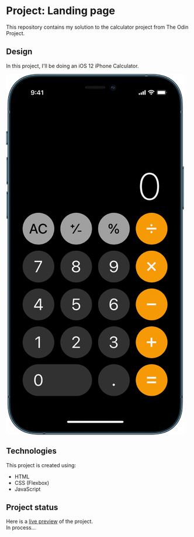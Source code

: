 # Project: Landing page
This repository contains my solution to the calculator project from The Odin Project.

## Design
In this project, I'll be doing an iOS 12 iPhone Calculator.

![iOS Calculator](assets/design.png)

## Technologies
This project is created using:
* HTML
* CSS (Flexbox)
* JavaScript

## Project status
Here is a [live preview](https://erasmorojastech.github.io/iOS-calculator/) of the project.  
In process...